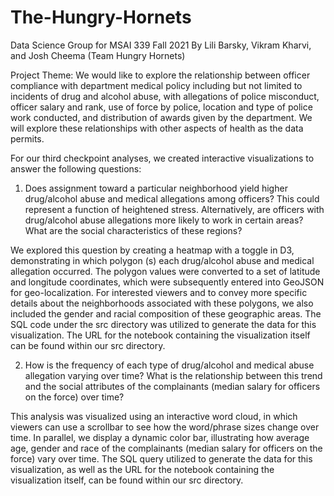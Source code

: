 # The-Hungry-Hornets
Data Science Group for MSAI 339 Fall 2021
By Lili Barsky, Vikram Kharvi, and Josh Cheema (Team
Hungry Hornets)

Project Theme: We would like to explore the relationship between officer compliance with department medical policy including but not limited to incidents of drug and alcohol abuse, with allegations of police misconduct, officer salary and rank, use of force by police, location and type of police work conducted, and distribution of awards given by the department. We will explore these relationships with other aspects of health as the data permits.

For our third checkpoint analyses, we created interactive visualizations to answer the following questions:

1) Does assignment toward a particular neighborhood yield higher drug/alcohol abuse and medical allegations among officers? This could represent a function of heightened stress. Alternatively, are officers with drug/alcohol abuse allegations more likely to work in certain areas? What are the social characteristics of these regions?

We explored this question by creating a heatmap with a toggle in D3, demonstrating in which polygon (s) each drug/alcohol abuse and medical allegation occurred. The polygon values were converted to a set of latitude and longitude coordinates, which were subsequently entered into GeoJSON for geo-localization. For interested viewers and to convey more specific details about the neighborhoods associated with these polygons, we also included the gender and racial composition of these geographic areas. The SQL code under the src directory was utilized to generate the data for this visualization. The URL for the notebook containing the visualization itself can be found within our src directory.

2) How is the frequency of each type of drug/alcohol and medical abuse allegation varying over time? What is the relationship between this trend and the social attributes of the complainants (median salary for officers on the force) over time?

This analysis was visualized using an interactive word cloud, in which viewers can use a scrollbar to see how the word/phrase sizes change over time. In parallel, we display a dynamic color bar, illustrating how average age, gender and race of the complainants (median salary for officers on the force) vary over time. The SQL query utilized to generate the data for this visualization, as well as the URL for the notebook containing the visualization itself, can be found within our src directory.
